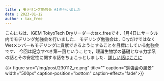 ```yaml
---
title : モデリング勉強会 #1を行いました
date : 2023-01-12
author : tax_free
---
```


こんにちは．iGEM TokyoTech Dryリーダーのtax_freeです．1月4日にサークル内でモデリング勉強会を行いました．
モデリング勉強会は，DryだけではなくWetメンバーもモデリングに貢献できるようにすることを目標にしている勉強会です．
今回は記念すべき第一回ということで，理論生物学の基礎となる力学系の話とその安定性に関する話をちょこっとしました．[詳しい話はここに](https://taxfree.dev/post/2023-01-08-01/)

{{< figure src="/img/post/230112_re.png" title="" caption="勉強会の風景" width="500px" caption-position="bottom" caption-effect="fade">}}
